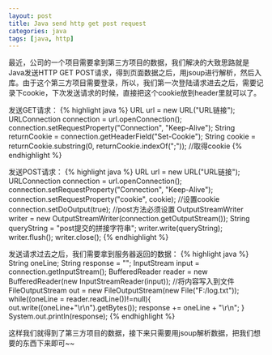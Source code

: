 ```yaml
---
layout: post
title: Java send http get post request
categories: java
tags: [java, http]
---
```


最近，公司的一个项目需要拿到第三方项目的数据，我们解决的大致思路就是Java发送HTTP GET POST请求，得到页面数据之后，用jsoup进行解析，然后入库。由于这个第三方项目需要登录，所以，我们第一次登陆请求进去之后，需要记录下cookie，下次发送请求的时候，直接把这个cookie放到header里就可以了。

发送GET请求：
{% highlight java %}
URL url = new URL("URL链接");
URLConnection connection = url.openConnection();
connection.setRequestProperty("Connection", "Keep-Alive");
String returnCookie = connection.getHeaderField("Set-Cookie");
String cookie = returnCookie.substring(0, returnCookie.indexOf(";")); //取得cookie
{% endhighlight %}

发送POST请求：
{% highlight java %}
URL url = new URL("URL链接");
URLConnection connection = url.openConnection();
connection.setRequestProperty("Connection", "Keep-Alive");
connection.setRequestProperty("cookie", cookie);   //设置cookie
connection.setDoOutput(true);  //post方法必须设置
OutputStreamWriter writer = new OutputStreamWriter(connection.getOutputStream());
String queryString = "post提交的拼接字符串";
writer.write(queryString);
writer.flush();
writer.close();
{% endhighlight %}

发送请求过去之后，我们需要拿到服务器返回的数据：
{% highlight java %}
String oneLine;
String response = "";
InputStream input = connection.getInputStream();
BufferedReader reader = new BufferedReader(new InputStreamReader(input));
//将内容写入到文件
FileOutputStream out = new FileOutputStream(new File("F:/log.txt"));  
while((oneLine = reader.readLine())!=null){
    out.write((oneLine+"\r\n").getBytes());
    response += oneLine + "\r\n";
}
System.out.println(response);
{% endhighlight %}

这样我们就得到了第三方项目的数据，接下来只需要用jsoup解析数据，把我们想要的东西下来即可~~
